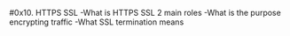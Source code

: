 #0x10. HTTPS SSL 
-What is HTTPS SSL 2 main roles
-What is the purpose encrypting traffic
-What SSL termination means
